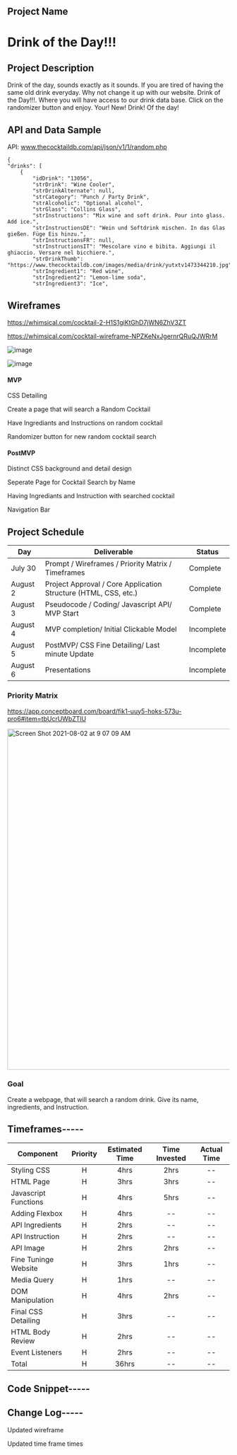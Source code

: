 ## Project Name

# Drink of the Day!!!




## Project Description

Drink of the day, sounds exactly as it sounds. If you are tired of having the same old drink everyday. Why not change it up with our website. Drink of the Day!!!. Where you will have access to our drink data base. Click on the randomizer button and enjoy. Your! New! Drink! Of the day!



## API and Data Sample
API:   www.thecocktaildb.com/api/json/v1/1/random.php


    {
    "drinks": [
        {
            "idDrink": "13056",
            "strDrink": "Wine Cooler",
            "strDrinkAlternate": null,
            "strCategory": "Punch / Party Drink",
            "strAlcoholic": "Optional alcohol",
            "strGlass": "Collins Glass",
            "strInstructions": "Mix wine and soft drink. Pour into glass. Add ice.",
            "strInstructionsDE": "Wein und Softdrink mischen. In das Glas gießen. Füge Eis hinzu.",
            "strInstructionsFR": null,
            "strInstructionsIT": "Mescolare vino e bibita. Aggiungi il ghiaccio. Versare nel bicchiere.",
            "strDrinkThumb": "https://www.thecocktaildb.com/images/media/drink/yutxtv1473344210.jpg",
            "strIngredient1": "Red wine",
            "strIngredient2": "Lemon-lime soda",
            "strIngredient3": "Ice",

## Wireframes

https://whimsical.com/cocktail-2-H1S1giKtGhD7jWN6ZhV3ZT

https://whimsical.com/cocktail-wireframe-NPZKeNxJgernrQRuQJWRrM

![image](https://user-images.githubusercontent.com/87334634/128200923-a0eaf522-e263-456d-843a-b675db235110.png)


![image](https://user-images.githubusercontent.com/87334634/128202171-d15342f2-271e-4315-9394-eb16308fb70c.png)



#### MVP

CSS Detailing

Create a page that will search a Random Cocktail

Have Ingrediants and Instructions on random cocktail

Randomizer button for new random cocktail search

#### PostMVP  

Distinct CSS background and detail design

Seperate Page for Cocktail Search by Name

Having Ingrediants and Instruction with searched cocktail

Navigation Bar




## Project Schedule


|  Day | Deliverable | Status
|---|---| ---|
|July 30| Prompt / Wireframes / Priority Matrix / Timeframes | Complete
|August 2| Project Approval / Core Application Structure (HTML, CSS, etc.) | Complete
|August 3| Pseudocode / Coding/ Javascript API/ MVP Start| Complete
|August 4| MVP completion/ Initial Clickable Model  | Incomplete
|August 5| PostMVP/ CSS Fine Detailing/ Last minute Update | Incomplete
|August 6| Presentations | Incomplete



### Priority Matrix 

 https://app.conceptboard.com/board/fik1-uuy5-hoks-573u-pro6#item=tbUcrUWbZTlU
 
 
<img width="771" alt="Screen Shot 2021-08-02 at 9 07 09 AM" src="https://user-images.githubusercontent.com/87334634/127891795-3095ec69-2491-4b54-b337-eff350e6fa24.png">



### Goal

Create a webpage, that will search a random drink. Give its name, ingredients, and Instruction. 



## Timeframes-----

| Component | Priority | Estimated Time | Time Invested | Actual Time |
| --- | :---: |  :---: | :---: | :---: |
| Styling CSS | H | 4hrs | 2hrs | -- |
| HTML Page | H | 3hrs | 3hrs | -- |
| Javascript Functions | H | 4hrs| 5hrs | -- |
| Adding Flexbox | H | 4hrs | -- | -- |
| API Ingredients | H | 2hrs | -- | -- |
| API Instruction | H | 2hrs | -- | -- |
| API Image | H | 2hrs | 2hrs | -- |
| Fine Tuninge Website | H | 3hrs | 1hrs | -- |
| Media Query | H | 1hrs | -- | -- |
| DOM Manipulation | H | 4hrs | 2hrs | -- |
| Final CSS Detailing | H | 3hrs | -- | -- |
| HTML Body Review | H | 2hrs | -- | -- |
| Event Listeners | H | 2hrs | -- | -- |
| Total | H | 36hrs| -- | -- |



## Code Snippet-----





## Change Log-----
 
 Updated wireframe
 
 Updated time frame times
